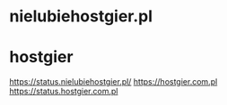 # nielubiehostgier.pl
# hostgier
https://status.nielubiehostgier.pl/
https://hostgier.com.pl
https://status.hostgier.com.pl
